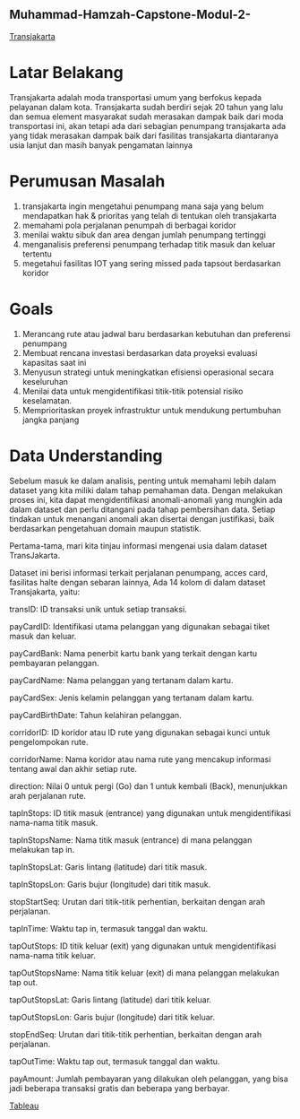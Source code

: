 ## Muhammad-Hamzah-Capstone-Modul-2-

[Transjakarta](https://transjakarta.co.id/produk-dan-layanan/layanan-bus/transjakarta/)

# Latar Belakang

Transjakarta adalah moda transportasi umum yang berfokus kepada pelayanan dalam kota. Transjakarta sudah berdiri sejak 20 tahun yang lalu dan semua element masyarakat sudah merasakan dampak baik dari moda transportasi ini, akan tetapi ada dari sebagian penumpang transjakarta ada yang tidak merasakan dampak baik dari fasilitas transjakarta diantaranya usia lanjut dan masih banyak pengamatan lainnya

# Perumusan Masalah 

1. transjakarta ingin mengetahui penumpang mana saja yang belum mendapatkan hak & prioritas yang telah di tentukan oleh transjakarta 
2. memahami pola perjalanan penumpah di berbagai koridor
3. menilai waktu sibuk dan area dengan jumlah penumpang tertinggi
4. menganalisis preferensi penumpang terhadap titik masuk dan keluar tertentu
5. megetahui fasilitas IOT yang sering missed pada tapsout berdasarkan koridor

# Goals

1. Merancang rute atau jadwal baru berdasarkan kebutuhan dan preferensi penumpang
2. Membuat rencana investasi berdasarkan data proyeksi evaluasi kapasitas saat ini
3. Menyusun strategi untuk meningkatkan efisiensi operasional secara keseluruhan
4. Menilai data untuk mengidentifikasi titik-titik potensial risiko keselamatan.
5. Memprioritaskan proyek infrastruktur untuk mendukung pertumbuhan jangka panjang

# Data Understanding

Sebelum masuk ke dalam analisis, penting untuk memahami lebih dalam dataset yang kita miliki dalam tahap pemahaman data. Dengan melakukan proses ini, kita dapat mengidentifikasi anomali-anomali yang mungkin ada dalam dataset dan perlu ditangani pada tahap pembersihan data. Setiap tindakan untuk menangani anomali akan disertai dengan justifikasi, baik berdasarkan pengetahuan domain maupun statistik.

Pertama-tama, mari kita tinjau informasi mengenai usia dalam dataset TransJakarta.

Dataset ini berisi informasi terkait perjalanan penumpang, acces card, fasilitas halte dengan sebaran lainnya, Ada 14 kolom di dalam dataset Transjakarta, yaitu:  

transID: ID transaksi unik untuk setiap transaksi.

payCardID: Identifikasi utama pelanggan yang digunakan sebagai tiket masuk dan keluar.

payCardBank: Nama penerbit kartu bank yang terkait dengan kartu pembayaran pelanggan.

payCardName: Nama pelanggan yang tertanam dalam kartu.

payCardSex: Jenis kelamin pelanggan yang tertanam dalam kartu.

payCardBirthDate: Tahun kelahiran pelanggan.

corridorID: ID koridor atau ID rute yang digunakan sebagai kunci untuk pengelompokan rute.

corridorName: Nama koridor atau nama rute yang mencakup informasi tentang awal dan akhir setiap rute.

direction: Nilai 0 untuk pergi (Go) dan 1 untuk kembali (Back), menunjukkan arah perjalanan rute.

tapInStops: ID titik masuk (entrance) yang digunakan untuk mengidentifikasi nama-nama titik masuk.

tapInStopsName: Nama titik masuk (entrance) di mana pelanggan melakukan tap in.

tapInStopsLat: Garis lintang (latitude) dari titik masuk.

tapInStopsLon: Garis bujur (longitude) dari titik masuk.

stopStartSeq: Urutan dari titik-titik perhentian, berkaitan dengan arah perjalanan.

tapInTime: Waktu tap in, termasuk tanggal dan waktu.

tapOutStops: ID titik keluar (exit) yang digunakan untuk mengidentifikasi nama-nama titik keluar.

tapOutStopsName: Nama titik keluar (exit) di mana pelanggan melakukan tap out.

tapOutStopsLat: Garis lintang (latitude) dari titik keluar.

tapOutStopsLon: Garis bujur (longitude) dari titik keluar.

stopEndSeq: Urutan dari titik-titik perhentian, berkaitan dengan arah perjalanan.

tapOutTime: Waktu tap out, termasuk tanggal dan waktu.

payAmount: Jumlah pembayaran yang dilakukan oleh pelanggan, yang bisa jadi beberapa transaksi gratis dan beberapa yang berbayar.

[Tableau](https://public.tableau.com/app/profile/reza.hamzah/viz/CapstoneModul2TJ/Story1)
